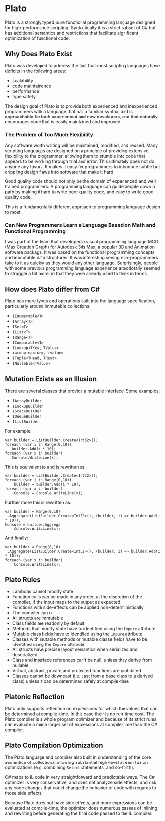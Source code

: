 # Plato

Plato is a strongly typed pure functional programming language designed for high-performance scripting. Syntactically it is a strict subset of C# but has additional semantics and restrictions that facilitate significant optimization of functional code. 

## Why Does Plato Exist

Plato was developed to address the fact that most scripting languages have deficits in the following areas:

* scalability 
* code maintainence
* performance
* type safety

The design goal of Plato is to provide both experienced and inexperienced programmers with a language that has a familiar syntax, and is approachable for both experienced and new developers, and that naturally encourages code that is easily maintained and improved. 

### The Problem of Too Much Flexibility 

Any software worth writing will be maintained, modified, and reused. Many scripting languages are designed on a principle of providing extensive flexibility to the programmer, allowing them to stumble into code that appears to be working through trial and error. This ultimately does not do anyone any favors. It makes it easy for programmers to introduce subtle but crippling design flaws into software that make it hard. 

Good quality code should not only be the domain of experienced and well trained programmers. A programming language can guide people down a path by making it hard to write poor quality code, and easy to write good quality code.

This is a fundamentally different approach to programming language design to most. 

### Can New Programmers Learn a Language Based on Math and Functional Programming

I was part of the team that developed a visual programming language MCG (Max Creation Graph) for Autodesk 3ds Max, a popular 3D and Animation software package. It was based on the functional programming concepts and immutable data structures. It was interesting seeing non-programmers take to it as quickly as they would any other language. Surprisingly, people with some previous programming language experience anecdotally seemed to struggle a bit more, in that they were already used to think in terms 

## How does Plato differ from C#

Plato has more types and operations built into the language specification, particularly around immutable collections. 

* `IEnumerable<T>`
* `IArray<T>`
* `ISet<T>`
* `IList<T>` 
* `IRange<T>`
* `IComparable<T>`
* `ILookup<TKey, TValue>`
* `IGrouping<TKey, TValue>`
* `ITuple<THead, TRest>`
* `INullable<TValue>`

## Mutation Exists as an Illusion

 There are several classes that provide a mutable interface. Some examples:
 
 * `IArrayBuilder`
 * `ILookupBuilder`
 * `IStackBuilder` 
 * `IQueueBuilder`
 * `IListBuilder` 
 
 For example:
 
 ```
var builder = ListBuilder.Create<Int32>();
foreach (var i in Range(0,10))
    builder.Add(i * 10);
foreach (var x in builder)
    Console.WriteLine(x);
```
 
This is equivalent to and is rewritten as:

```
var builder = ListBuilder.Create<Int32>();
foreach (var i in Range(0,10))
    builder = builder.Add(i * 10);
foreach (var x in builder)
    Console = Console.WriteLine(x);
 ```

Further more this is rewritten as:

```
var builder = Range(0,10)
 .Aggregate(ListBuilder.Create<Int32>(), (builder, i) => builder.Add(i * 10));
Console = builder.Aggrega
    Console.WriteLine(x);
 ```
 
And finally:

```
var builder = Range(0,10)
 .Aggregate(ListBuilder.Create<Int32>(), (builder, i) => builder.Add(i * 10));
foreach (var x in builder)
    Console.WriteLine(x);
 ```

 
## Plato Rules

* Lambdas cannot modify state 
* Function calls can be made in any order, at the discretion of the compiler, if the input maps to the output as expected 
* Functions with side-effects can be applied non-deterministically 
* The compiler can o
* All structs are immutable
* Class fields are readonly by default 
* Methods that modify state have to identified using the `Impure` attribute
* Mutable class fields have to identified using the `Impure` attribute
* Classes with mutable methods or mutable classe fields have to be identified using the `Impure` attribute 
* All structs have precise layout semantics when serialized and deserialized.
* Class and interface references can't be null, unless they derive from nullable 
* Virtual, abstract, private,and protected functions are prohibited
* Classes cannot be downcast (i.e. cast from a base class to a derived class) unless it can be determined safely at compile-time 

## Platonic Reflection

Plato only supports reflection on expressions for which the values that can be determined at compile-time. In this case their is no run-time cost. The Plato compiler is a whole program optimizer and because of its strict rules can evaluate a much larger set of expressions at compile-time than the C# compiler. 

## Plato Compilation Optimization

The Plato language and compiler also built in understanding of the core semantics of collections, allowing substantial high-level stream fusion optimizations (e.g. combining `Select` statements, and so-forth). 

C# maps to IL code in very straightforward and predictable ways. The C# optimizer is very conservative, and does not analyze side effects, and risk any code changes that could change the behavior of code with regards to those side effects. 

Because Plato does not have side effects, and more expressions can be evaluated at compile-time, the optimizer does numerous passes of inlining and rewriting before generating the final code passed to the IL compiler. 

